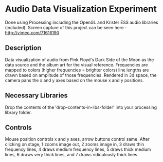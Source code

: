 # Audio Data Visualization Experiment
Done using Processing including the OpenGL and Krister ESS audio libraries (included). Screen capture of this project can be seen here - http://vimeo.com/71616190

## Description
Data visualization of audio from Pink Floyd's Dark Side of the Moon as the data source and the album art for the visual reference. Frequencies are mapped to colors (higher frequencies = brighter colors) line lengths are drawn based on amplitude of those frequencies. Rendered in 3d space, the camera pans the x and y axes based on the mouse x and y positions.

## Necessary Libraries
Drop the contents of the 'drop-contents-in-libs-folder' into your processing library folder.

## Controls
Mouse position controls x and y axes, arrow buttons control same. 
After clicking on stage, 1 zooms image out, 2 zooms image in, 3 draws thin frequency lines, 4 draws medium frequency lines, 5 draws thick medium lines, 6 draws very thick lines, and 7 draws ridiculously thick lines.
